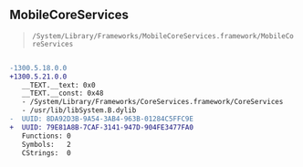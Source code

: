 ## MobileCoreServices

> `/System/Library/Frameworks/MobileCoreServices.framework/MobileCoreServices`

```diff

-1300.5.18.0.0
+1300.5.21.0.0
   __TEXT.__text: 0x0
   __TEXT.__const: 0x48
   - /System/Library/Frameworks/CoreServices.framework/CoreServices
   - /usr/lib/libSystem.B.dylib
-  UUID: 8DA92D3B-9A54-3AB4-963B-01284C5FFC9E
+  UUID: 79E81A8B-7CAF-3141-947D-904FE3477FA0
   Functions: 0
   Symbols:   2
   CStrings:  0

```
